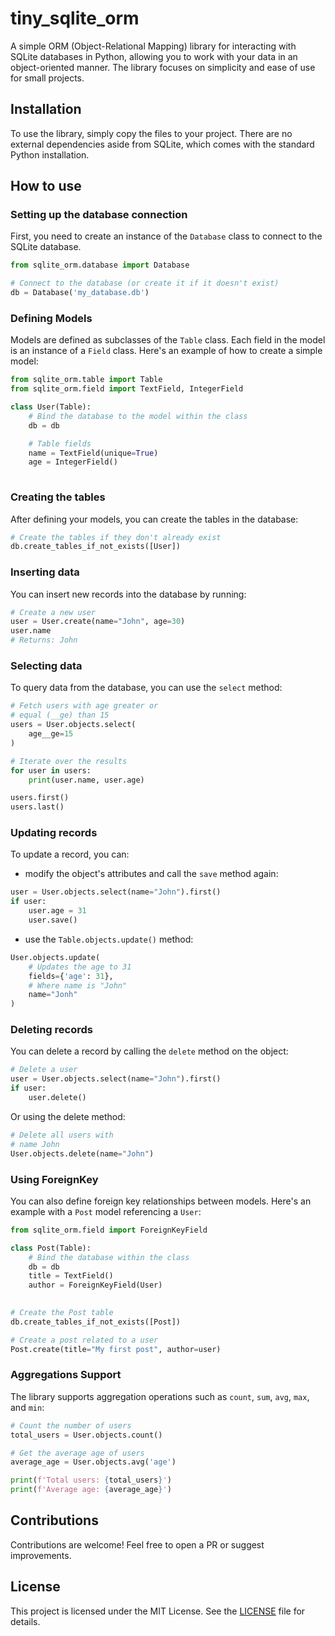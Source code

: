 # tiny_sqlite_orm

A simple ORM (Object-Relational Mapping) library for interacting with SQLite databases in Python, allowing you to work with your data in an object-oriented manner. The library focuses on simplicity and ease of use for small projects.

## Installation

To use the library, simply copy the files to your project. There are no external dependencies aside from SQLite, which comes with the standard Python installation.

## How to use

### Setting up the database connection

First, you need to create an instance of the `Database` class to connect to the SQLite database.

```python
from sqlite_orm.database import Database

# Connect to the database (or create it if it doesn't exist)
db = Database('my_database.db')
```

### Defining Models

Models are defined as subclasses of the `Table` class. Each field in the model is an instance of a `Field` class. Here's an example of how to create a simple model:

```python
from sqlite_orm.table import Table
from sqlite_orm.field import TextField, IntegerField

class User(Table):
    # Bind the database to the model within the class
    db = db

    # Table fields
    name = TextField(unique=True)
    age = IntegerField()
    
```

### Creating the tables

After defining your models, you can create the tables in the database:

```python
# Create the tables if they don't already exist
db.create_tables_if_not_exists([User])
```

### Inserting data

You can insert new records into the database by running:

```python
# Create a new user
user = User.create(name="John", age=30)
user.name
# Returns: John
```

### Selecting data

To query data from the database, you can use the `select` method:

```python
# Fetch users with age greater or
# equal (__ge) than 15
users = User.objects.select(
    age__ge=15
)

# Iterate over the results
for user in users:
    print(user.name, user.age)

users.first()
users.last()
```

### Updating records

To update a record, you can:

- modify the object's attributes and call the `save` method again:

```python
user = User.objects.select(name="John").first()
if user:
    user.age = 31
    user.save()
```

- use the `Table.objects.update()` method:

```python
User.objects.update(
    # Updates the age to 31
    fields={'age': 31},
    # Where name is "John"
    name="Jonh"
)
```

### Deleting records

You can delete a record by calling the `delete` method on the object:

```python
# Delete a user
user = User.objects.select(name="John").first()
if user:
    user.delete()
```

Or using the delete method:

```python
# Delete all users with
# name John
User.objects.delete(name="John")
```

### Using ForeignKey

You can also define foreign key relationships between models. Here's an example with a `Post` model referencing a `User`:

```python
from sqlite_orm.field import ForeignKeyField

class Post(Table):
    # Bind the database within the class
    db = db
    title = TextField()
    author = ForeignKeyField(User)
    

# Create the Post table
db.create_tables_if_not_exists([Post])

# Create a post related to a user
Post.create(title="My first post", author=user)
```

### Aggregations Support

The library supports aggregation operations such as `count`, `sum`, `avg`, `max`, and `min`:

```python
# Count the number of users
total_users = User.objects.count()

# Get the average age of users
average_age = User.objects.avg('age')

print(f'Total users: {total_users}')
print(f'Average age: {average_age}')
```

## Contributions

Contributions are welcome! Feel free to open a PR or suggest improvements.

## License

This project is licensed under the MIT License. See the [LICENSE](LICENSE) file for details.